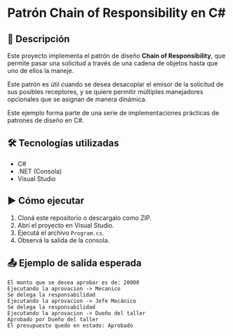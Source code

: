 # Patrón Chain of Responsibility en C#

## 📌 Descripción
Este proyecto implementa el patrón de diseño **Chain of Responsibility**, que permite pasar una solicitud a través de una cadena de objetos hasta que uno de ellos la maneje.

Este patrón es útil cuando se desea desacoplar el emisor de la solicitud de sus posibles receptores, y se quiere permitir múltiples manejadores opcionales que se asignan de manera dinámica.

Este ejemplo forma parte de una serie de implementaciones prácticas de patrones de diseño en C#.

## 🛠️ Tecnologías utilizadas
- C#
- .NET (Consola)
- Visual Studio

## ▶️ Cómo ejecutar
1. Cloná este repositorio o descargalo como ZIP.
2. Abrí el proyecto en Visual Studio.
3. Ejecutá el archivo `Program.cs`.
4. Observá la salida de la consola.

## 📤 Ejemplo de salida esperada
```plaintext
El monto que se desea aprobar es de: 20000
Ejecutando la aprovacion -> Mecanico
Se delega la responsabilidad
Ejecutando la aprovacion -> Jefe Mecánico
Se delega la responsabilidad
Ejecutando la aprovacion -> Dueño del taller
Aprobado por Dueño del taller
El presupuesto quedo en estado: Aprobado

